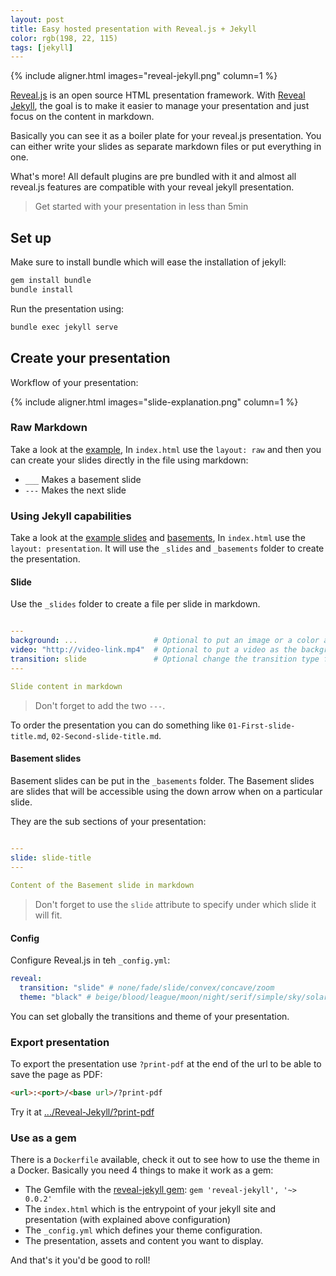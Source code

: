 ```yaml
---
layout: post
title: Easy hosted presentation with Reveal.js + Jekyll
color: rgb(198, 22, 115)
tags: [jekyll]
---
```


{% include aligner.html images="reveal-jekyll.png" column=1 %}

[Reveal.js](https://github.com/hakimel/reveal.js) is an open source HTML presentation framework.
With [Reveal Jekyll](https://github.com/sylhare/Reveal-Jekyll), the goal is to make it easier to manage your presentation and just focus on the content in markdown.

Basically you can see it as a boiler plate for your reveal.js presentation.
You can either write your slides as separate markdown files or put everything in one.

What's more! All default plugins are pre bundled with it and almost all reveal.js features are compatible with your reveal jekyll presentation.

> Get started with your presentation in less than 5min


## Set up

Make sure to install bundle which will ease the installation of jekyll:

```bash
gem install bundle
bundle install
```

Run the presentation using:

```bash
bundle exec jekyll serve
```

## Create your presentation

Workflow of your presentation:

{% include aligner.html images="slide-explanation.png" column=1 %} 

### Raw Markdown

Take a look at the [example](https://github.com/sylhare/Reveal-Jekyll/blob/master/index.html),
In `index.html` use the `layout: raw` and then you can create your slides directly in the file using markdown:

 - `___` Makes a basement slide
 - `---` Makes the next slide

### Using Jekyll capabilities

Take a look at the [example slides](https://github.com/sylhare/Reveal-Jekyll/tree/master/_slides) and [basements](https://github.com/sylhare/Reveal-Jekyll/tree/master/_basements),
In `index.html` use the `layout: presentation`. It will use the `_slides` and `_basements` folder to create the presentation.
 
#### Slide

Use the `_slides` folder to create a file per slide in markdown. 

```yaml

---
background: ...                 # Optional to put an image or a color as the background
video: "http://video-link.mp4"  # Optional to put a video as the background
transition: slide               # Optional change the transition type for this slide
---

Slide content in markdown
```

> Don't forget to add the two `---`.

To order the presentation you can do something like `01-First-slide-title.md`, `02-Second-slide-title.md`.

#### Basement slides

Basement slides can be put in the `_basements` folder.
The Basement slides are slides that will be accessible using the down arrow when on a particular slide.

They are the sub sections of your presentation:

```yaml

---
slide: slide-title
---
 
Content of the Basement slide in markdown

```

> Don't forget to use the `slide` attribute to specify under which slide it will fit.

#### Config

Configure Reveal.js in teh `_config.yml`:

```yml
reveal:
  transition: "slide" # none/fade/slide/convex/concave/zoom
  theme: "black" # beige/blood/league/moon/night/serif/simple/sky/solarized/white
```

You can set globally the transitions and theme of your presentation.

### Export presentation

To export the presentation use `?print-pdf` at the end of the url to be able to save the page as PDF:

```html
<url>:<port>/<base url>/?print-pdf
```

Try it at [.../Reveal-Jekyll/?print-pdf](https://sylhare.github.io/Reveal-Jekyll/?print-pdf)


### Use as a gem

There is a `Dockerfile` available, check it out to see how to use the theme in a Docker.
Basically you need 4 things to make it work as a gem:

- The Gemfile with the [reveal-jekyll gem](https://rubygems.org/gems/reveal-jekyll): `gem 'reveal-jekyll', '~> 0.0.2'`
- The `index.html` which is the entrypoint of your jekyll site and presentation (with explained above configuration)
- The `_config.yml` which defines your theme configuration.
- The presentation, assets and content you want to display.

And that's it you'd be good to roll!

 
